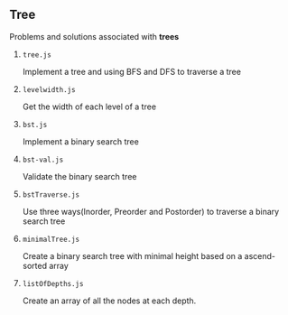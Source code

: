 ## Tree

Problems and solutions associated with **trees**

1. `tree.js`

   Implement a tree and using BFS and DFS to traverse a tree

2. `levelwidth.js`

   Get the width of each level of a tree

3. `bst.js`

   Implement a binary search tree

4. `bst-val.js`

   Validate the binary search tree

5. `bstTraverse.js`

   Use three ways(Inorder, Preorder and Postorder) to traverse a binary search tree

6. `minimalTree.js`

   Create a binary search tree with minimal height based on a ascend-sorted array

7. `listOfDepths.js`

   Create an array of all the nodes at each depth.
